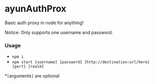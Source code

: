 # ayunAuthProx
Basic auth proxy in node for anything!

Notice: Only supports one username and password.

### Usage

- `npm i`
- `npm start [username] [password] [http://destination:url/here] [port] [realm]`

*`[`arguments`]` are optional
